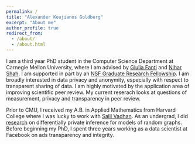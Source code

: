```yaml
---
permalink: /
title: "Alexander Koujianos Goldberg"
excerpt: "About me"
author_profile: true
redirect_from:
  - /about/
  - /about.html
---
```


I am a third year PhD student in the Computer Science Department at Carnegie Mellon University, where I am advised by [Giulia Fanti](https://www.andrew.cmu.edu/user/gfanti/) and [Nihar Shah](https://www.cs.cmu.edu/~nihars/). I am supported in part by an [NSF Graduate Research Fellowship](https://www.nsfgrfp.org/). I am broadly interested in data privacy and anonymity, especially with respect to transparent sharing of data. I am highly motivated by the application area of improving scientific peer review. My current reserach looks at questions of measurement, privacy and transparency in peer review.

Prior to CMU, I received my A.B. in Applied Mathematics from Harvard College where I was lucky to work with [Salil Vadhan](https://salil.seas.harvard.edu/). As an undergrad, I did [research](https://dash.harvard.edu/bitstream/handle/1/39011509/GOLDBERG-SENIORTHESIS-2018.pdf?sequence=3&isAllowed=y) on differentially private inference for models of random graphs. Before beginning my PhD, I spent three years working as a data scientist at Facebook on ads transparency and integrity.

<!-- {% for post in site.publications reversed %}
  {% include archive-single.html %}
{% endfor %} -->
